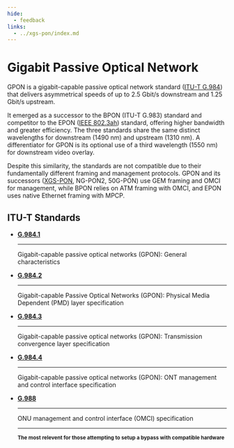 ```yaml
---
hide:
  - feedback
links:
  - ../xgs-pon/index.md
---
```


# Gigabit Passive Optical Network

GPON is a gigabit-capable passive optical network standard ([ITU-T G.984]) that delivers asymmetrical speeds of up to
2.5 Gbit/s downstream and 1.25 Gbit/s upstream.

It emerged as a successor to the BPON (ITU-T G.983) standard and competitor to the EPON ([IEEE 802.3ah]) standard,
offering higher bandwidth and greater efficiency. The three standards share the same distinct wavelengths for
downstream (1490 nm) and upstream (1310 nm). A differentiator for GPON is its optional use of a third wavelength
(1550 nm) for downstream video overlay.

Despite this similarity, the standards are not compatible due to their fundamentally different framing and management
protocols. GPON and its successors ([XGS-PON], NG-PON2, 50G-PON) use GEM framing and OMCI for management, while BPON
relies on ATM framing with OMCI, and EPON uses native Ethernet framing with MPCP.

  [ITU-T G.984]: #itu-t-standards
  [XGS-PON]: ../xgs-pon/index.md
  [IEEE 802.3ah]: https://en.wikipedia.org/wiki/IEEE_802.3

## ITU-T Standards

<div class="grid cards" markdown>

-   __[G.984.1]__

    ---

    Gigabit-capable passive optical networks (GPON): General characteristics

-   __[G.984.2]__

    ---

    Gigabit-capable Passive Optical Networks (GPON): Physical Media Dependent (PMD) layer specification

-   __[G.984.3]__

    ---

    Gigabit-capable passive optical networks (GPON): Transmission convergence layer specification

-   __[G.984.4]__

    ---

    Gigabit-capable passive optical networks (GPON): ONT management and control interface specification

-   __[G.988]__

    ---

    ONU management and control interface (OMCI) specification

    ---

    <small>__The most relevent for those attempting to setup a bypass with compatible hardware__</small>

</div>

  [G.984.1]: https://www.itu.int/rec/T-REC-G.984.1/en
  [G.984.2]: https://www.itu.int/rec/T-REC-G.984.2/en
  [G.984.3]: https://www.itu.int/rec/T-REC-G.984.3/en
  [G.984.4]: https://www.itu.int/rec/T-REC-G.984.4/en
  [G.988]: http://www.itu.int/rec/T-REC-G.988/en
